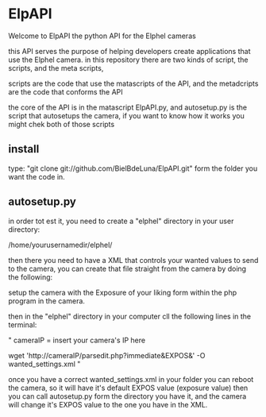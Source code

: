 ElpAPI
======

Welcome to ElpAPI the python API for the Elphel cameras

this API serves the purpose of helping developers create applications that use the Elphel camera.
in this repository there are two kinds of script, the scripts, and the meta scripts,

scripts are the code that use the matascripts of the API, and the metadcripts are the code that conforms the API

the core of the API is in the matascript ElpAPI.py, and autosetup.py is the script that autosetups the camera,
if you want to know how it works you might chek both of those scripts

install
-----------------
type: "git clone git://github.com/BielBdeLuna/ElpAPI.git" form the folder you want the code in.


autosetup.py
-----------------
in order tot est it, you need to create a "elphel" directory in your user directory:

/home/yourusernamedir/elphel/

then there you need to have a XML that controls your wanted values to send to the camera, 
you can create that file straight from the camera by doing the following:

setup the camera with the Exposure of your liking form within the php program in the camera.

then in the "elphel" directory in your computer cll the following lines in the terminal:

"
cameraIP = insert your camera's IP here

wget 'http://cameraIP/parsedit.php?immediate&EXPOS&' -O wanted_settings.xml
"

once you have a correct wanted_settings.xml in your folder 
you can reboot the camera, so it will have it's default EXPOS value (exposure value) then you can 
call autosetup.py form the directory you have it, and the camera will change it's EXPOS value to
the one you have in the XML.
